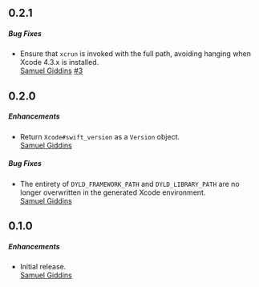 ## 0.2.1

##### Bug Fixes

* Ensure that `xcrun` is invoked with the full path, avoiding hanging when
  Xcode 4.3.x is installed.  
  [Samuel Giddins](https://github.com/segiddins)
  [#3](https://github.com/segiddins/xcinvoke/issues/3)


## 0.2.0

##### Enhancements

* Return `Xcode#swift_version` as a `Version` object.  
  [Samuel Giddins](https://github.com/segiddins)

##### Bug Fixes

* The entirety of `DYLD_FRAMEWORK_PATH` and `DYLD_LIBRARY_PATH` are no longer
  overwritten in the generated Xcode environment.  
  [Samuel Giddins](https://github.com/segiddins)


## 0.1.0

##### Enhancements

* Initial release.  
  [Samuel Giddins](https://github.com/segiddins)
